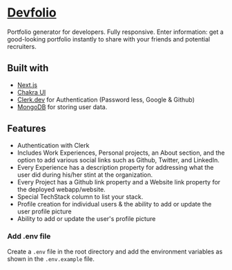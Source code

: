 # [Devfolio](https://devfolio-client.vercel.app/)

Portfolio generator for developers. Fully responsive. Enter information: get a good-looking portfolio instantly to share with your friends and potential recruiters.

## Built with

- [Next.js](https://nextjs.org/)
- [Chakra UI](https://chakra-ui.com/)
- [Clerk.dev](https://clerk.com) for Authentication (Password less, Google & Github)
- [MongoDB](https://www.mongodb.com/) for storing user data.

## Features

- Authentication with Clerk
- Includes Work Experiences, Personal projects, an About section, and the option to add various social links such as Github, Twitter, and LinkedIn.
- Every Experience has a description property for addressing what the user did during his/her stint at the organization.
- Every Project has a Github link property and a Website link property for the deployed webapp/website.
- Special TechStack column to list your stack.
- Profile creation for individual users & the ability to add or update the user profile picture
- Ability to add or update the user's profile picture

### Add .env file

Create a `.env` file in the root directory and add the environment variables as shown in the `.env.example` file.
